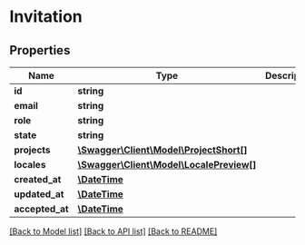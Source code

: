 # Invitation

## Properties
Name | Type | Description | Notes
------------ | ------------- | ------------- | -------------
**id** | **string** |  | [optional] 
**email** | **string** |  | [optional] 
**role** | **string** |  | [optional] 
**state** | **string** |  | [optional] 
**projects** | [**\Swagger\Client\Model\ProjectShort[]**](ProjectShort.md) |  | [optional] 
**locales** | [**\Swagger\Client\Model\LocalePreview[]**](LocalePreview.md) |  | [optional] 
**created_at** | [**\DateTime**](\DateTime.md) |  | [optional] 
**updated_at** | [**\DateTime**](\DateTime.md) |  | [optional] 
**accepted_at** | [**\DateTime**](\DateTime.md) |  | [optional] 

[[Back to Model list]](../README.md#documentation-for-models) [[Back to API list]](../README.md#documentation-for-api-endpoints) [[Back to README]](../README.md)


